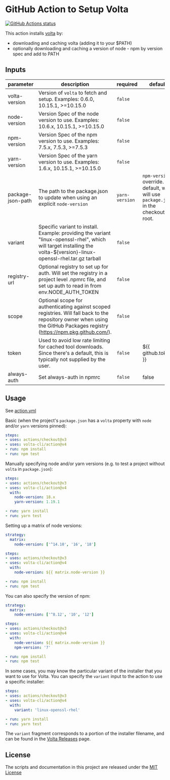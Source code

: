 # GitHub Action to Setup Volta

<p align="left">
  <a href="https://github.com/volta-cli/action"><img alt="GitHub Actions status" src="https://github.com/volta-cli/action/workflows/CI/badge.svg"></a>
</p>

This action installs [volta](https://volta.sh) by:

- downloading and caching volta (adding it to your $PATH)
- optionally downloading and caching a version of node - npm by version spec and add to PATH

<!-- action-docs-inputs -->
## Inputs

| parameter | description | required | default |
| - | - | - | - |
| volta-version | Version of `volta` to fetch and setup. Examples: 0.6.0, 10.15.1, >=10.15.0 | `false` |  |
| node-version | Version Spec of the node version to use.  Examples: 10.6.x, 10.15.1, >=10.15.0 | `false` |  |
| npm-version | Version Spec of the npm version to use.  Examples: 7.5.x, 7.5.3, >=7.5.3 | `false` |  |
| yarn-version | Version Spec of the yarn version to use.  Examples: 1.6.x, 10.15.1, >=10.15.0 | `false` |  |
| package-json-path | The path to the package.json to update when using an explicit `node-version` | `yarn-version` | `npm-version` override. By default, we will use `package.json` in the checkout root. | `false` |  |
| variant | Specific variant to install. Example: providing the variant "linux-openssl-rhel", which will target installing the volta-${version}-linux-openssl-rhel.tar.gz tarball | `false` |  |
| registry-url | Optional registry to set up for auth. Will set the registry in a project level .npmrc file, and set up auth to read in from env.NODE_AUTH_TOKEN | `false` |  |
| scope | Optional scope for authenticating against scoped registries. Will fall back to the repository owner when using the GitHub Packages registry (https://npm.pkg.github.com/). | `false` |  |
| token | Used to avoid low rate limiting for cached tool downloads.  Since there's a default, this is typically not supplied by the user. | `false` | ${{ github.token }} |
| always-auth | Set always-auth in npmrc | `false` | false |



<!-- action-docs-inputs -->

## Usage

See [action.yml](action.yml)

Basic (when the project's `package.json` has a `volta` property with `node` and/or `yarn` versions pinned):

```yaml
steps:
- uses: actions/checkout@v3
- uses: volta-cli/action@v4
- run: npm install
- run: npm test
```

Manually specifying node and/or yarn versions (e.g. to test a project without `volta` in `package.json`):

```yaml
steps:
- uses: actions/checkout@v3
- uses: volta-cli/action@v4
  with:
    node-version: 18.x
    yarn-version: 1.19.1

- run: yarn install
- run: yarn test
```

Setting up a matrix of node versions:

```yaml
strategy:
  matrix:
    node-version: ['^14.10', '16', '18']

steps:
- uses: actions/checkout@v3
- uses: volta-cli/action@v4
  with:
    node-version: ${{ matrix.node-version }}

- run: npm install
- run: npm test
```

You can also specify the version of npm:

```yaml
strategy:
  matrix:
    node-version: ['^8.12', '10', '12']

steps:
- uses: actions/checkout@v3
- uses: volta-cli/action@v4
  with:
    node-version: ${{ matrix.node-version }}
    npm-version: '7'

- run: npm install
- run: npm test
```

In some cases, you may know the particular variant of the installer that you want to use for Volta. You can specify the `variant` input to the action to use a specific installer:

```yaml
steps:
- uses: actions/checkout@v3
- uses: volta-cli/action@v4
  with:
    variant: 'linux-openssl-rhel'

- run: yarn install
- run: yarn test
```

The `variant` fragment corresponds to a portion of the installer filename, and can be found in the [Volta Releases](https://github.com/volta-cli/volta/releases) page.

## License

The scripts and documentation in this project are released under the [MIT License](LICENSE)
